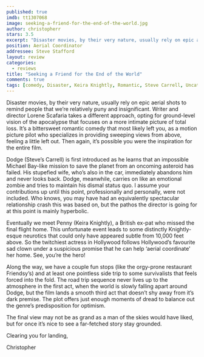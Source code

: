 ```yaml
---
published: true
imdb: tt1307068
image: seeking-a-friend-for-the-end-of-the-world.jpg
author: christopherr
stars: 3.5
excerpt: "Disaster movies, by their very nature, usually rely on epic aerial shots to remind people that we&rsquo;re relatively puny and insignificant. Writer and director Lorene Scafaria takes a different approach, opting for ground-level vision of the apocalypse that focuses on a more intimate picture of total loss."
position: Aerial Coordinator
addressee: Steve Stafford
layout: review
categories:
  - reviews
title: "Seeking a Friend for the End of the World"
comments: true
tags: [comedy, Disaster, Keira Knightly, Romantic, Steve Carrell, Uncategorized]
---
```

<p>Disaster movies, by their very nature, usually rely on epic aerial shots to remind people that we&rsquo;re relatively puny and insignificant. Writer and director Lorene Scafaria takes a different approach, opting for ground-level vision of the apocalypse that focuses on a more intimate picture of total loss. It&rsquo;s a bittersweet romantic comedy that most likely left you, as a motion picture pilot who specializes in providing sweeping views from above, feeling a little left out. Then again, it&rsquo;s possible you were the inspiration for the entire film.</p>
<p>Dodge (Steve&rsquo;s Carrell) is first introduced as he learns that an impossible Michael Bay-like mission to save the planet from an oncoming asteroid has failed. His stupefied wife, who&rsquo;s also in the car, immediately abandons him and never looks back. Dodge, meanwhile, carries on like an emotional zombie and tries to maintain his dismal status quo. I assume your contributions up until this point, professionally and personally, were not included. Who knows, you may have had an equivalently spectacular relationship crash this was based on, but the pathos the director is going for at this point is mainly hyperbolic.</p>
<p>Eventually we meet Penny (Keira Knightly), a British ex-pat who missed the final flight home. This unfortunate event leads to some distinctly Knightly-esque neurotics that could only have appeared subtle from 10,000 feet above. So the twitchiest actress in Hollywood follows Hollywood&rsquo;s favourite sad clown under a suspicious promise that he can help &lsquo;aerial coordinate&rsquo; her home. See, you&rsquo;re the hero!</p>
<p>Along the way, we have a couple fun stops (like the orgy-prone restaurant Friendsy&rsquo;s) and at least one pointless side trip to some survivalists that feels forced into the fold. The road trip sequence never lives up to the atmosphere in the first act, when the world is slowly falling apart around Dodge, but the film lands a smooth third act that doesn&rsquo;t shy away from it&rsquo;s dark premise. The plot offers just enough moments of dread to balance out the genre&rsquo;s predisposition for optimism.</p>
<p>The final view may not be as grand as a man of the skies would have liked, but for once it&rsquo;s nice to see a far-fetched story stay grounded.</p>
<p>Clearing you for landing,</p>
<p>Christopher</p>

